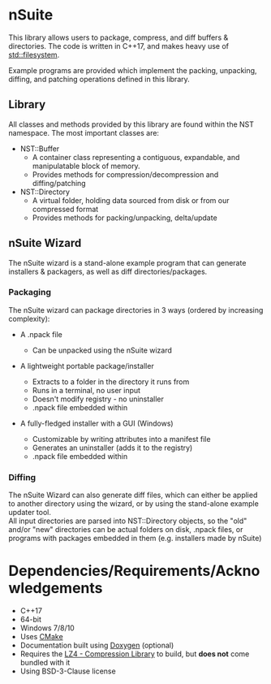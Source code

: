 # nSuite

This library allows users to package, compress, and diff buffers & directories. 
The code is written in C++17, and makes heavy use of [std::filesystem](https://en.cppreference.com/w/cpp/header/filesystem).

Example programs are provided which implement the packing, unpacking, diffing, and patching operations defined in this library.


## Library
All classes and methods provided by this library are found within the NST namespace. The most important classes are:
  - NST::Buffer
    - A container class representing a contiguous, expandable, and manipulatable block of memory.
	- Provides methods for compression/decompression and diffing/patching
  - NST::Directory
    - A virtual folder, holding data sourced from disk or from our compressed format
	- Provides methods for packing/unpacking, delta/update


## nSuite Wizard
The nSuite wizard is a stand-alone example program that can generate installers & packagers, as well as diff directories/packages.


### Packaging
The nSuite wizard can package directories in 3 ways (ordered by increasing complexity):
- A .npack file
  - Can be unpacked using the nSuite wizard

- A lightweight portable package/installer
  - Extracts to a folder in the directory it runs from
  - Runs in a terminal, no user input
  - Doesn't modify registry - no uninstaller
  - .npack file embedded within

- A fully-fledged installer with a GUI (Windows)
  - Customizable by writing attributes into a manifest file
  - Generates an uninstaller (adds it to the registry)
  - .npack file embedded within
  

### Diffing
The nSuite Wizard can also generate diff files, which can either be applied to another directory using the wizard, or by using the stand-alone example updater tool.  
All input directories are parsed into NST::Directory objects, so the "old" and/or "new" directories can be actual folders on disk, .npack files, or programs with packages embedded in them (e.g. installers made by nSuite)


# Dependencies/Requirements/Acknowledgements
 - C++17
 - 64-bit
 - Windows 7/8/10
 - Uses [CMake](https://cmake.org/)
 - Documentation built using [Doxygen](http://www.doxygen.nl/index.html) (optional)
 - Requires the [LZ4 - Compression Library](https://github.com/lz4/lz4) to build, but **does not** come bundled with it
 - Using BSD-3-Clause license
